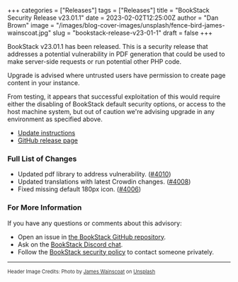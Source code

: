 +++
categories = ["Releases"]
tags = ["Releases"]
title = "BookStack Security Release v23.01.1"
date = 2023-02-02T12:25:00Z
author = "Dan Brown"
image = "/images/blog-cover-images/unsplash/fence-bird-james-wainscoat.jpg"
slug = "bookstack-release-v23-01-1"
draft = false
+++

BookStack v23.01.1 has been released.
This is a security release that addresses a potential vulnerability in PDF generation that could 
be used to make server-side requests or run potential other PHP code.

Upgrade is advised where untrusted users have permission to create page content in your instance.

From testing, it appears that successful exploitation of this would require either the disabling
of BookStack default security options, or access to the host machine system, but out of caution
we're advising upgrade in any environment as specified above.

* [Update instructions](https://www.bookstackapp.com/docs/admin/updates)
* [GitHub release page](https://github.com/BookStackApp/BookStack/releases/tag/v23.01.1)


### Full List of Changes

* Updated pdf library to address vulnerability. ([#4010](https://github.com/BookStackApp/BookStack/pull/4010))
* Updated translations with latest Crowdin changes. ([#4008](https://github.com/BookStackApp/BookStack/pull/4008))
* Fixed missing default 180px icon. ([#4006](https://github.com/BookStackApp/BookStack/issues/4006))

### For More Information

If you have any questions or comments about this advisory:
* Open an issue in [the BookStack GitHub repository](https://github.com/BookStackApp/BookStack/issues).
* Ask on the [BookStack Discord chat](https://discord.gg/ztkBqR2).
* Follow the [BookStack security policy](https://github.com/BookStackApp/BookStack/blob/development/.github/SECURITY.md) to contact someone privately.

----

<span style="font-size: 0.8em;opacity:0.9;">Header Image Credits: <span>Photo by <a href="https://unsplash.com/es/@tumbao1949?utm_source=unsplash&utm_medium=referral&utm_content=creditCopyText">James Wainscoat</a> on <a href="https://unsplash.com/photos/FrO3s74-3Nk?utm_source=unsplash&utm_medium=referral&utm_content=creditCopyText">Unsplash</a>
  </span></span>